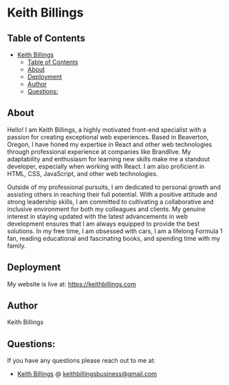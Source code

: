 # Keith Billings

## Table of Contents

- [Keith Billings](#keith-billings)
	- [Table of Contents](#table-of-contents)
	- [About](#about)
	- [Deployment](#deployment)
	- [Author](#author)
	- [Questions:](#questions)

## About

Hello! I am Keith Billings, a highly motivated front-end specialist with a passion for creating exceptional web experiences. Based in Beaverton, Oregon, I have honed my expertise in React and other web technologies through professional experience at companies like Brandlive. My adaptability and enthusiasm for learning new skills make me a standout developer, especially when working with React. I am also proficient in HTML, CSS, JavaScript, and other web technologies.

Outside of my professional pursuits, I am dedicated to personal growth and assisting others in reaching their full potential. With a positive attitude and strong leadership skills, I am committed to cultivating a collaborative and inclusive environment for both my colleagues and clients. My genuine interest in staying updated with the latest advancements in web development ensures that I am always equipped to provide the best solutions. In my free time, I am obsessed with cars, I am a lifelong Formula 1 fan, reading educational and fascinating books, and spending time with my family.

## Deployment

My website is live at:
https://keithbillings.com

## Author

Keith Billings

## Questions:

If you have any questions please reach out to me at:

- [Keith Billings](https://github.com/KeithBillings) @ keithbillingsbusiness@gmail.com
